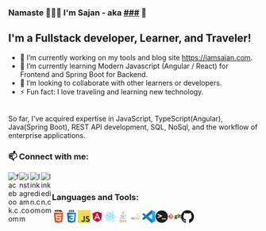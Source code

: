### Namaste 🙏🙏🙏 I'm Sajan - aka [###][website] 👋

## I'm a Fullstack developer, Learner, and Traveler!
<!-- - 💬 Ask me about ...
- 😄 Pronouns: ...-->
- 🔭 I’m currently working on my tools and blog site https://iamsajan.com.
- 🌱 I’m currently learning Modern Javascript (Angular / React) for Frontend and Spring Boot for Backend.
- 👯 I’m looking to collaborate with other learners or developers.
- ⚡ Fun fact: I love traveling and learning new technology.

<br />
  So far, I've acquired expertise in JavaScript, TypeScript(Angular), Java(Spring Boot), REST API development, SQL, NoSql, and the workflow of enterprise applications.

###  📫 Connect with me: 
[<img align="left" alt="facebook.com" width="22px" src="https://cdn.cdnlogo.com/logos/f/91/facebook-icon.svg" />][Facebook]
[<img align="left" alt="instagram.com" width="22px" src="https://cdn.cdnlogo.com/logos/i/12/instagram-2016.svg" />][Instagram]
[<img align="left" alt="linkedin.com" width="22px" src="https://cdn.cdnlogo.com/logos/t/96/twitter-icon.svg" />][Twitter]
[<img align="left" alt="linkedin.com" width="22px" src="https://content.linkedin.com/content/dam/me/business/en-us/amp/brand-site/v2/bg/LI-Bug.svg.original.svg" />][LinkedIn]

<br />

### Languages and Tools:
<img align="left" alt="HTML5" width="26px" src="https://raw.githubusercontent.com/github/explore/80688e429a7d4ef2fca1e82350fe8e3517d3494d/topics/html/html.png" />
<img align="left" alt="css3" width="26px" src="https://raw.githubusercontent.com/github/explore/80688e429a7d4ef2fca1e82350fe8e3517d3494d/topics/css/css.png" />
<img align="left" alt="javascript" width="26px" src="https://raw.githubusercontent.com/github/explore/80688e429a7d4ef2fca1e82350fe8e3517d3494d/topics/javascript/javascript.png" />
<img align="left" alt="React" width="26px" src="https://raw.githubusercontent.com/github/explore/80688e429a7d4ef2fca1e82350fe8e3517d3494d/topics/angular/angular.png" />
<img align="left" alt="React" width="26px" src="https://raw.githubusercontent.com/github/explore/80688e429a7d4ef2fca1e82350fe8e3517d3494d/topics/react/react.png" />
<img align="left" alt="java" width="26px" src="https://raw.githubusercontent.com/github/explore/80688e429a7d4ef2fca1e82350fe8e3517d3494d/topics/java/java.png" />
<img align="left" alt="mysql" width="26px" src="https://raw.githubusercontent.com/github/explore/80688e429a7d4ef2fca1e82350fe8e3517d3494d/topics/mysql/mysql.png" />
<img align="left" alt="Visual Studio Code" width="26px" src="https://raw.githubusercontent.com/github/explore/80688e429a7d4ef2fca1e82350fe8e3517d3494d/topics/visual-studio-code/visual-studio-code.png" />
<img align="left" alt="mysql" width="26px" src="https://raw.githubusercontent.com/github/explore/80688e429a7d4ef2fca1e82350fe8e3517d3494d/topics/terminal/terminal.png" />
<img align="left" alt="git" width="26px" src="https://raw.githubusercontent.com/github/explore/80688e429a7d4ef2fca1e82350fe8e3517d3494d/topics/git/git.png" />
<img align="left" alt="git" width="26px" src="https://raw.githubusercontent.com/github/explore/78df643247d429f6cc873026c0622819ad797942/topics/github/github.png" />

<br />
<br />

[website]: https://kcsajan.com.np
[Facebook]: https://www.facebook.com/sajan96kc
[Instagram]: https://www.instagram.com/sajan96kc/
[LinkedIn]: https://www.linkedin.com/in/sajankc/
[Twitter]: https://twitter.com/sajan96kc
